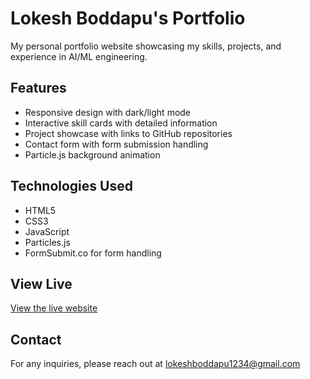 # Lokesh Boddapu's Portfolio

My personal portfolio website showcasing my skills, projects, and experience in AI/ML engineering.

## Features
- Responsive design with dark/light mode
- Interactive skill cards with detailed information
- Project showcase with links to GitHub repositories
- Contact form with form submission handling
- Particle.js background animation

## Technologies Used
- HTML5
- CSS3
- JavaScript
- Particles.js
- FormSubmit.co for form handling

## View Live
[View the live website](https://boddapulokesh.github.io/portfolio)

## Contact
For any inquiries, please reach out at lokeshboddapu1234@gmail.com
